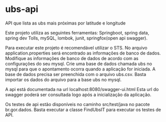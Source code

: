 # ubs-api
API que lista as ubs mais próximas por latitude e longitude


Este projeto utiliza as seguintes ferramentas:
Springboot, spring data, spring dev Tolls, mySQL, lombok, junit, springfox(open api swagger).

Para executar este projeto é recomendável utilizar o STS.
No arquivo application.properties será encontrado as informações de banco de dados.
Modifique as informações de banco de dados de acordo com as configurações do seu mysql.
Crie uma base de dados chamada ubs no mysql para que o apontamento ocorra quando a aplicação for iniciada.
A base de dados precisa ser preenchida com o arquivo ubs.csv. Basta importar os dados do arquivo para a base ubs no mysql.

A api está documentada na url localhost:8080/swagger-ui.html
Esta url do swagger poderá ser consultada logo após a inicialização da aplicação.

Os testes de api estão disponíveis no caminho src/test/java no pacote br.gor.dados.
Basta executar a classe FindUbsIT para executar os testes de API.

